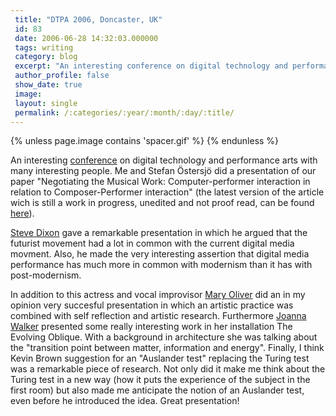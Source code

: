 ```yaml
---
 title: "DTPA 2006, Doncaster, UK"
 id: 83
 date: 2006-06-28 14:32:03.000000
 tags: writing
 category: blog
 excerpt: "An interesting conference on digital technology and performance arts with many interesting people. Me and Stefan &Ouml;stersj&ouml; did a presentation of our paper 'Negotiating the Musical Work: Compu..."
 author_profile: false
 show_date: true
 image: 
 layout: single
 permalink: /:categories/:year/:month/:day/:title/
---
```

{% unless page.image contains 'spacer.gif' %}
{% endunless %}

An interesting <a href="http://www.don.ac.uk/ipa/frameset/index2.html">conference</a> on digital technology and performance arts with many interesting people. Me and Stefan &Ouml;stersj&ouml; did a presentation of our paper "Negotiating the Musical Work: Computer-performer interaction in relation to Composer-Performer interaction" (the latest version of the article wich is still a work in progress, unedited and not proof read, can be found <a href="http://www.henrikfrisk.com/index.jsp?metaId=music&amp;id=docs&amp;field=name&amp;query=Negotiating%20the%20musical%20work.">here</a>).


<a href="http://www.brunel.ac.uk/about/acad/sa/artstaff/drama/stevedixon">Steve Dixon</a> gave a remarkable presentation in which he argued that the futurist movement had a lot in common with the current digital media movment. Also, he made the very interesting assertion that digital media performance has much more in common with modernism than it has with post-modernism.



In addition to this actress and vocal improvisor <a href="http://www.smmp.salford.ac.uk/staff/performance/moliver.shtml">Mary Oliver</a> did an in my opinion very succesful presentation in which an artistic practice was combined with self reflection and artistic research. Furthermore <a href="http://www.joannawalker.com">Joanna Walker</a> presented some really interesting work in her installation The Evolving Oblique. With a background in architecture she was talking about the "transition point between matter, information and energy". Finally, I think Kevin Brown suggestion for an "Auslander test" replacing the Turing test was a remarkable piece of research. Not only did it make me think about the Turing test in a new way (how it puts the experience of the subject in the first room) but also made me anticipate the notion of an Auslander test, even before he introduced the idea. Great presentation!
